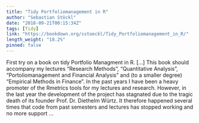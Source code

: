 ```yaml
---
title: "Tidy Portfoliomanagement in R"
author: "Sebastian Stöckl"
date: "2018-09-21T00:15:34Z"
tags: [Tidy]
link: "https://bookdown.org/sstoeckl/Tidy_Portfoliomanagement_in_R/"
length_weight: "18.2%"
pinned: false
---
```


First try on a book on tidy Portfolio Managment in R. [...] This book should accompany my lectures “Research Methods”, “Quantitative Analysis”, “Portoliomanagement and Financial Analysis” and (to a smaller degree) “Empirical Methods in Finance”. In the past years I have been a heavy promoter of the Rmetrics tools for my lectures and research. However, in the last year the development of the project has stagnated due to the tragic death of its founder Prof. Dr. Diethelm Würtz. It therefore happened several times that code from past semesters and lectures has stopped working and no more support  ...
